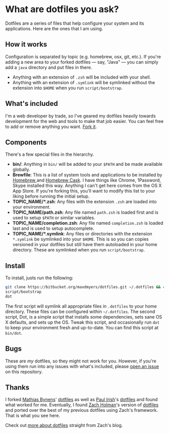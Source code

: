 # What are dotfiles you ask?

Dotfiles are a series of files that help configure your system and its applications. Here are the ones that I am using.

## How it works

Configuration is separated by topic (e.g. homebrew, osx, git, etc.). If you're adding a new area to your
forked dotfiles — say, "Java" — you can simply add a `java` directory and put
files in there.
- Anything with an extension of `.zsh` will be included with your shell.
- Anything with an extension of `.symlink` will be symlinked without the extension into `$HOME` when you run `script/bootstrap`.

## What's included

I'm a web developer by trade, so I've geared my dotfiles heavily towards development for the web and tools to make that job easier. You can feel free to add or remove anything you want.
[Fork it](https://bitbucket.org/maxdmyers/dotfiles/fork).

## Components

There's a few special files in the hierarchy.

- **bin/**: Anything in `bin/` will be added to your `$PATH` and be made
  available globally.
- **Brewfile**: This is a list of system tools and applications to be installed by [Homebrew ](http://brew.sh) and [Homebrew Cask](http://caskroom.io). I have things like Chrome, 1Password, Skype installed this way. Anything I can't get here comes from the OS X App Store. If you're forking this, you'll want to modify this list to your liking before running the initial setup.
- **TOPIC_NAME/\*.zsh**: Any files with the extension `.zsh` are loaded into your
  environment.
- **TOPIC_NAME/path.zsh**: Any file named `path.zsh` is loaded first and is used to  setup `$PATH` or similar variables.
- **TOPIC_NAME/completion.zsh**: Any file named `completion.zsh` is loaded
  last and is used to setup autocomplete.
- **TOPIC_NAME/\*.symlink**: Any files or directories with the extension `*.symlink` be symlinked into your `$HOME`. This is so you can copies versioned in your dotfiles but still have them autoloaded in your home directory. These are symlinked when you run `script/bootstrap`.

## Install

To install, justs run the following:

```sh
git clone https://bitbucket.org/maxdmyers/dotfiles.git ~/.dotfiles && cd ~/.dotfiles
script/bootstrap
dot
```

The first script will symlink all appropriate files in `.dotfiles` to your home directory. These files can be configured within `~/.dotfiles`. The second script, Dot, is a simple script that installs some dependencies, sets sane OS X defaults, and sets up the OS. Tweak this script, and occasionally run `dot` to keep your environment fresh and up-to-date. You can find this script at `bin/dot`.

## Bugs

These are *my* dotfiles, so they might not work for you. However, if you're using them run into any issues with what's included, please
[open an issue](https://bitbucket.org/maxdmyers/dotfiles/issues) on this repository.

## Thanks

I forked [Mathias Bynens](http://github.com/mathiasbynens)'
[dotfiles](https://github.com/mathiasbynens/dotfiles) as well as [Paul Irish](http://github.com/paulirish)'s [dotfiles](https://github.com/paulirish/dotfiles) and found what worked for me. Eventually, I found [Zach Holman](http://github.com/holman)'s version of [dotfiles](https://github.com/holman/dotfiles) and ported over the best of my previous dotfiles using Zach's framework. That is what you see here.

Check out [more about dotfiles](http://zachholman.com/2010/08/dotfiles-are-meant-to-be-forked/) straight from Zach's blog.
